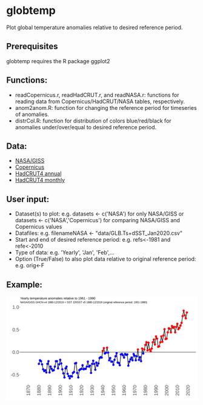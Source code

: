 # globtemp

Plot global temperature anomalies relative to desired reference period.

## Prerequisites
globtemp requires the R package ggplot2

## Functions:
* readCopernicus.r, readHadCRUT.r, and readNASA.r: functions for reading data from Copernicus/HadCRUT/NASA tables, respectively.
* anom2anom.R: function for changing the reference period for timeseries of anomalies.
* distrCol.R: function for distribution of colors blue/red/black for anomalies under/over/equal to desired reference period.

## Data: 
* [NASA/GISS](https://data.giss.nasa.gov/gistemp/tabledata_v4/GLB.Ts+dSST.csv)
* [Copernicus](https://climate.copernicus.eu/sites/default/files/2020-02/ts_12month_anomaly_Global_ea_2t_202001_v01.csv)
* [HadCRUT4 annual](https://www.metoffice.gov.uk/hadobs/hadcrut4/data/current/time_series/HadCRUT.4.6.0.0.annual_ns_avg.txt)
* [HadCRUT4 monthly](https://www.metoffice.gov.uk/hadobs/hadcrut4/data/current/time_series/HadCRUT.4.6.0.0.monthly_ns_avg.txt)

## User input:
* Dataset(s) to plot: e.g. datasets <- c('NASA') for only NASA/GISS or datasets <- c('NASA','Copernicus') for comparing NASA/GISS and Copernicus values
* Datafiles: e.g. filenameNASA <- "data/GLB.Ts+dSST_Jan2020.csv"
* Start and end of desired reference period: e.g. 
refs<-1981 and refe<-2010
* Type of data: e.g. 'Yearly', 'Jan', 'Feb',...
* Option (True/False) to also plot data relative to original reference period: e.g. orig<-F

## Example:
![test](/NASA_09032020.png)
